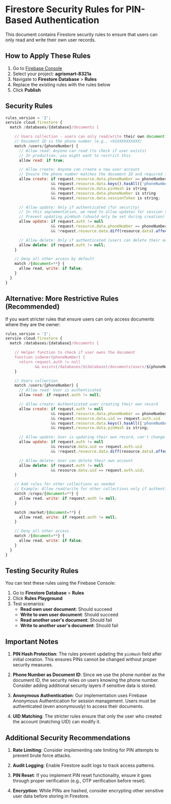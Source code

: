# Firestore Security Rules for PIN-Based Authentication

This document contains Firestore security rules to ensure that users can only read and write their own user records.

## How to Apply These Rules

1. Go to [Firebase Console](https://console.firebase.google.com)
2. Select your project: **agrismart-8321a**
3. Navigate to **Firestore Database** > **Rules**
4. Replace the existing rules with the rules below
5. Click **Publish**

## Security Rules

```javascript
rules_version = '2';
service cloud.firestore {
  match /databases/{database}/documents {

    // Users collection - users can only read/write their own document
    // Document ID is the phone number (e.g., +91XXXXXXXXXX)
    match /users/{phoneNumber} {
      // Allow read: Anyone can read (to check if user exists)
      // In production, you might want to restrict this
      allow read: if true;

      // Allow create: Anyone can create a new user account
      // Ensure the phone number matches the document ID and required fields are present
      allow create: if request.resource.data.phoneNumber == phoneNumber
                    && request.resource.data.keys().hasAll(['phoneNumber', 'pinHash', 'sessionToken'])
                    && request.resource.data.pinHash is string
                    && request.resource.data.phoneNumber is string
                    && request.resource.data.sessionToken is string;

      // Allow update: Only if authenticated (for security)
      // In this implementation, we need to allow updates for session tokens
      // Prevent updating pinHash (should only be set during creation)
      allow update: if request.auth != null
                    && request.resource.data.phoneNumber == phoneNumber
                    && !request.resource.data.diff(resource.data).affectedKeys().hasAny(['pinHash']);

      // Allow delete: Only if authenticated (users can delete their own account)
      allow delete: if request.auth != null;
    }

    // Deny all other access by default
    match /{document=**} {
      allow read, write: if false;
    }
  }
}
```

## Alternative: More Restrictive Rules (Recommended)

If you want stricter rules that ensure users can only access documents where they are the owner:

```javascript
rules_version = '2';
service cloud.firestore {
  match /databases/{database}/documents {

    // Helper function to check if user owns the document
    function isOwner(phoneNumber) {
      return request.auth != null
             && exists(/databases/$(database)/documents/users/$(phoneNumber));
    }

    // Users collection
    match /users/{phoneNumber} {
      // Allow read: User is authenticated
      allow read: if request.auth != null;

      // Allow create: Authenticated user creating their own record
      allow create: if request.auth != null
                    && request.resource.data.phoneNumber == phoneNumber
                    && request.resource.data.uid == request.auth.uid
                    && request.resource.data.keys().hasAll(['phoneNumber', 'pinHash', 'uid'])
                    && request.resource.data.pinHash is string;

      // Allow update: User is updating their own record, can't change PIN hash
      allow update: if request.auth != null
                    && resource.data.uid == request.auth.uid
                    && !request.resource.data.diff(resource.data).affectedKeys().hasAny(['pinHash', 'phoneNumber']);

      // Allow delete: User can delete their own account
      allow delete: if request.auth != null
                    && resource.data.uid == request.auth.uid;
    }

    // Add rules for other collections as needed
    // Example: Allow read/write for other collections only if authenticated
    match /crops/{document=**} {
      allow read, write: if request.auth != null;
    }

    match /market/{document=**} {
      allow read, write: if request.auth != null;
    }

    // Deny all other access
    match /{document=**} {
      allow read, write: if false;
    }
  }
}
```

## Testing Security Rules

You can test these rules using the Firebase Console:

1. Go to **Firestore Database** > **Rules**
2. Click **Rules Playground**
3. Test scenarios:
   - **Read own user document**: Should succeed
   - **Write to own user document**: Should succeed
   - **Read another user's document**: Should fail
   - **Write to another user's document**: Should fail

## Important Notes

1. **PIN Hash Protection**: The rules prevent updating the `pinHash` field after initial creation. This ensures PINs cannot be changed without proper security measures.

2. **Phone Number as Document ID**: Since we use the phone number as the document ID, the security relies on users knowing the phone number. Consider adding additional security layers if sensitive data is stored.

3. **Anonymous Authentication**: Our implementation uses Firebase Anonymous Authentication for session management. Users must be authenticated (even anonymously) to access their documents.

4. **UID Matching**: The stricter rules ensure that only the user who created the account (matching UID) can modify it.

## Additional Security Recommendations

1. **Rate Limiting**: Consider implementing rate limiting for PIN attempts to prevent brute force attacks.

2. **Audit Logging**: Enable Firestore audit logs to track access patterns.

3. **PIN Reset**: If you implement PIN reset functionality, ensure it goes through proper verification (e.g., OTP verification before reset).

4. **Encryption**: While PINs are hashed, consider encrypting other sensitive user data before storing in Firestore.
